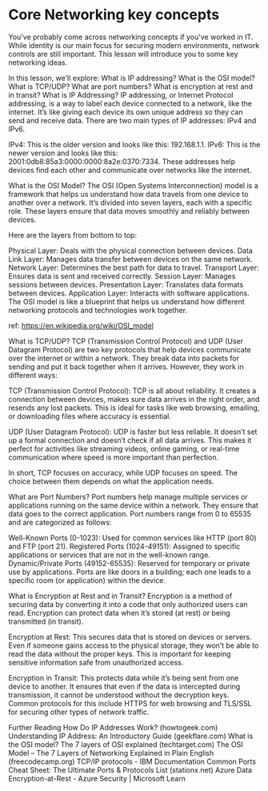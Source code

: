 # Core Networking key concepts


You've probably come across networking concepts if you've worked in IT. While identity is our main focus for securing modern environments, network controls are still important. This lesson will introduce you to some key networking ideas.

In this lesson, we'll explore:
What is IP addressing?
What is the OSI model?
What is TCP/UDP?
What are port numbers?
What is encryption at rest and in transit?
What is IP Addressing?
IP addressing, or Internet Protocol addressing, is a way to label each device connected to a network, like the internet. It’s like giving each device its own unique address so they can send and receive data. There are two main types of IP addresses: IPv4 and IPv6.

IPv4: This is the older version and looks like this: 192.168.1.1.
IPv6: This is the newer version and looks like this: 2001:0db8:85a3:0000:0000:8a2e:0370:7334.
These addresses help devices find each other and communicate over networks like the internet.

What is the OSI Model?
The OSI (Open Systems Interconnection) model is a framework that helps us understand how data travels from one device to another over a network. It’s divided into seven layers, each with a specific role. These layers ensure that data moves smoothly and reliably between devices.

Here are the layers from bottom to top:

Physical Layer: Deals with the physical connection between devices.
Data Link Layer: Manages data transfer between devices on the same network.
Network Layer: Determines the best path for data to travel.
Transport Layer: Ensures data is sent and received correctly.
Session Layer: Manages sessions between devices.
Presentation Layer: Translates data formats between devices.
Application Layer: Interacts with software applications.
The OSI model is like a blueprint that helps us understand how different networking protocols and technologies work together.


ref: https://en.wikipedia.org/wiki/OSI_model

What is TCP/UDP?
TCP (Transmission Control Protocol) and UDP (User Datagram Protocol) are two key protocols that help devices communicate over the internet or within a network. They break data into packets for sending and put it back together when it arrives. However, they work in different ways:

TCP (Transmission Control Protocol): TCP is all about reliability. It creates a connection between devices, makes sure data arrives in the right order, and resends any lost packets. This is ideal for tasks like web browsing, emailing, or downloading files where accuracy is essential.

UDP (User Datagram Protocol): UDP is faster but less reliable. It doesn’t set up a formal connection and doesn’t check if all data arrives. This makes it perfect for activities like streaming videos, online gaming, or real-time communication where speed is more important than perfection.

In short, TCP focuses on accuracy, while UDP focuses on speed. The choice between them depends on what the application needs.

What are Port Numbers?
Port numbers help manage multiple services or applications running on the same device within a network. They ensure that data goes to the correct application. Port numbers range from 0 to 65535 and are categorized as follows:

Well-Known Ports (0-1023): Used for common services like HTTP (port 80) and FTP (port 21).
Registered Ports (1024-49151): Assigned to specific applications or services that are not in the well-known range.
Dynamic/Private Ports (49152-65535): Reserved for temporary or private use by applications.
Ports are like doors in a building; each one leads to a specific room (or application) within the device.

What is Encryption at Rest and in Transit?
Encryption is a method of securing data by converting it into a code that only authorized users can read. Encryption can protect data when it’s stored (at rest) or being transmitted (in transit).

Encryption at Rest: This secures data that is stored on devices or servers. Even if someone gains access to the physical storage, they won’t be able to read the data without the proper keys. This is important for keeping sensitive information safe from unauthorized access.

Encryption in Transit: This protects data while it’s being sent from one device to another. It ensures that even if the data is intercepted during transmission, it cannot be understood without the decryption keys. Common protocols for this include HTTPS for web browsing and TLS/SSL for securing other types of network traffic.

Further Reading
How Do IP Addresses Work? (howtogeek.com)
Understanding IP Address: An Introductory Guide (geekflare.com)
What is the OSI model? The 7 layers of OSI explained (techtarget.com)
The OSI Model – The 7 Layers of Networking Explained in Plain English (freecodecamp.org)
TCP/IP protocols - IBM Documentation
Common Ports Cheat Sheet: The Ultimate Ports & Protocols List (stationx.net)
Azure Data Encryption-at-Rest - Azure Security | Microsoft Learn
